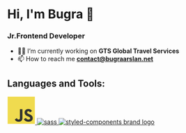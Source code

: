 <h1>Hi, I'm Bugra 👋</h1>
<h3>Jr.Frontend Developer</h3>

- 👨‍💻 I’m currently working on **GTS Global Travel Services**
- 📫 How to reach me **contact@bugraarslan.net**

<h2 align="left">Languages and Tools:</h2>
<p align="left">
<a href="https://developer.mozilla.org/en-US/docs/Web/JavaScript" target="_blank"> 
<img src="https://raw.githubusercontent.com/devicons/devicon/master/icons/javascript/javascript-original.svg" alt="javascript" width="64" height="64"/> 
</a> 
<a href="#css" target="_blank">
<img src="https://www.svgrepo.com/show/303481/css-3-logo.svg" alt="sass" width="64" height="64"/>
</a> 
<a href="#adobeXd" target="_blank">
<img src="https://www.svgrepo.com/show/303109/adobe-xd-logo.svg" alt="styled-components brand logo" width="64" height="64"/>
</a> 
</p>
